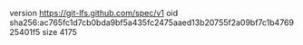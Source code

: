 version https://git-lfs.github.com/spec/v1
oid sha256:ac765fc1d7cb0bda9bf5a435fc2475aaed13b20755f2a09bf7c1b476925401f5
size 4175
